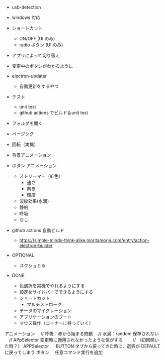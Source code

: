 - usb-detection
- windows 対応
- ショートカット
  - ON/OFF (UI のみ)
  - radio ボタン (UI のみ)
- アプリによって切り替え
- 変更中のボタンがわかるように
- electron-updater
  - 自動更新をするやつ
- テスト
  - unit test
  - github actions でビルド＆unit test
- フォルダを開く
- ページング
- 回転（実機）
- 背景アニメーション
- ボタン アニメーション
  - ストリーマー（虹色）
    - 速さ
    - 向き
    - 輝度
  - 波紋効果(水滴)
  - 静的
  - 呼吸
  - なし
- github actions 自動ビルド

  - https://simple-minds-think-alike.moritamorie.com/entry/action-electron-builder

- OPTIONAL

  - スクショとる

- DONE
  - 色選択を実機でやれるようにする
  - 設定をサイドバーでできるようにする
  - ショートカット
    - マルチストローク
  - データのマイグレーション
  - アプリケーションのブート
  - マウス操作（コーナーに持っていく）

アニメーション
　// 呼吸：赤から始まる問題
　// 水滴：random 保存されない
　// APpSelector 変更時に適用されなかったような気がする
　　// （初回開いた時？）
APPSelector
　 BUTTON タブから戻ってきた時に、選択が DEFAULT に戻ってしまう
ボタン
　任意コマンド実行を追加
